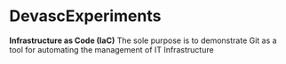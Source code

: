 # DevascExperiments
**Infrastructure as Code (IaC)**
The sole purpose is to demonstrate Git as a tool for automating the management of IT Infrastructure
